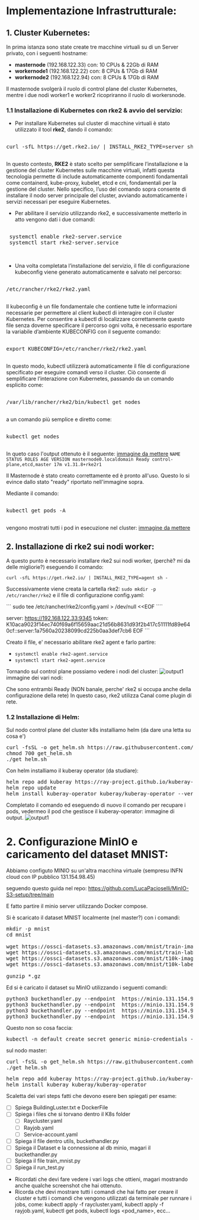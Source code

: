  # Implementazione Infrastrutturale: 

 ## 1. Cluster Kubernetes:
 In prima istanza sono state create tre macchine virtuali su di un Server privato, con i seguenti hostname:
 - **masternode** (192.168.122.33) con: 10 CPUs & 22Gb di RAM
 - **workernode1** (192.168.122.22) con: 8 CPUs & 17Gb di RAM
 - **workernode2** (192.168.122.94) con: 8 CPUs & 17Gb di RAM

Il masternode svolgerà il ruolo di control plane del cluster Kubernetes, mentre i due nodi worker1 e worker2 ricopriranno il ruolo di workersnode.

### 1.1 Installazione di Kubernetes con rke2 & avvio del servizio:
- Per installare Kubernetes sul cluster di macchine virtuali è stato utilizzato il tool **rke2**, dando il comando:

<pre lang="markdown">

curl -sfL https://get.rke2.io/ | INSTALL_RKE2_TYPE=server sh -

</pre>

In questo contesto, **RKE2** è stato scelto per semplificare l’installazione e la gestione del cluster Kubernetes sulle macchine virtuali, infatti questa tecnologia permette di include automaticamente componenti fondamentali come containerd, kube-proxy, kubelet, etcd e cni, fondamentali per la gestione del cluster.
Nello specifico, l’uso del comando sopra consente di installare il nodo server principale del cluster, avviando automaticamente i servizi necessari per eseguire Kubernetes.



- Per abilitare il servizio utilizzando rke2, e successivamente metterlo in atto vengono dati i due comandi: 

<pre lang="markdown">

 systemctl enable rke2-server.service
 systemctl start rke2-server.service

 </pre>



- Una volta completata l’installazione del servizio, il file di configurazione kubeconfig viene generato automaticamente e salvato nel percorso: 
<pre lang="markdown">

/etc/rancher/rke2/rke2.yaml

</pre>

Il kubeconfig è un file fondamentale che contiene tutte le informazioni necessarie per permettere al client kubectl di interagire con il cluster Kubernetes.
Per consentire a kubectl di localizzare correttamente questo file senza doverne specificare il percorso ogni volta, è necessario esportare la variabile d’ambiente KUBECONFIG con il seguente comando:

<pre lang="markdown">

export KUBECONFIG=/etc/rancher/rke2/rke2.yaml

</pre>

In questo modo, kubectl utilizzerà automaticamente il file di configurazione specificato per eseguire comandi verso il cluster. Ciò consente di semplificare l’interazione con Kubernetes, passando da un comando esplicito come:

<pre lang="markdown">

/var/lib/rancher/rke2/bin/kubectl get nodes

</pre>

a un comando più semplice e diretto come:

<pre lang="markdown">

kubectl get nodes

</pre>

In queto caso l'output ottenuto è il seguente: [immagine da mettere](./img/img3.png)
 ``` NAME STATUS ROLES AGE VERSION masternode0.localdomain Ready control-plane,etcd,master 17m v1.31.8+rke2r1 ```

Il Masternode è stato creato correttamente ed è pronto all'uso. Questo lo si evince dallo stato "ready" riportato nell'immagine sopra.

Mediante il comando: 

<pre lang="markdown">

kubectl get pods -A

</pre>

vengono mostrati tutti i pod in esecuzione nel cluster: [immagine da mettere](./img/img3.png)

## 2. Installazione di rke2 sui nodi worker:
A questo punto è necessario installare rke2 sui nodi worker, (perchè? mi da delle migliorie?) eseguendo il comando: 

```curl -sfL https://get.rke2.io/ | INSTALL_RKE2_TYPE=agent sh -```

Successivamente viene creata la cartella rke2: ```sudo mkdir -p /etc/rancher/rke2```
e il file di configurazione config.yaml: 

``` sudo tee /etc/rancher/rke2/config.yaml > /dev/null <<EOF ````

server: https://192.168.122.33:9345
token: K10aca9023f14ec740f69a6f15659aac21d56b8631d93f2b417c51111fd89e640cf::server:1a7560a20238099cd225b0aa3def7cb6
EOF ```


Creato il file, e' necessario abilitare rke2 agent e farlo partire: 

- ``` systemctl enable rke2-agent.service ```
- ``` systemctl start rke2-agent.service ```

Tornando sul control plane possiamo vedere i nodi del cluster: 
 ![output1](./img/)  immagine dei vari nodi:

 Che sono entrambi Ready (NON banale, perche' rke2 si occupa anche della configurazione della rete)
In questo caso, rke2 utilizza Canal come plugin di rete. 


### 1.2 Installazione di Helm:
Sul nodo control plane del cluster k8s installiamo helm (da dare una letta su cosa e')

 <pre lang="markdown">curl -fsSL -o get_helm.sh https://raw.githubusercontent.com/helm/helm/main/scripts/get-helm-3
chmod 700 get_helm.sh
./get_helm.sh</pre>

Con helm installiamo il kuberay operator (da studiare): 
<pre lang="markdown">
helm repo add kuberay https://ray-project.github.io/kuberay-helm/
helm repo update
helm install kuberay-operator kuberay/kuberay-operator --version 1.3.0
</pre>

Completato il comando ed eseguendo di nuovo il comando per recupare i pods, vedermeo il pod che gestisce 
il kuberay-operator: 
immagine di output.
![output1](./img/)


# 2. Configurazione MinIO e caricamento del dataset MNIST:
Abbiamo configuto MINIO su un'altra macchina virtuale (sempresu INFN cloud con IP pubblico 131.154.98.45)

seguendo questo guida nel repo:
https://github.com/LucaPacioselli/MinIO-S3-setup/tree/main

E fatto partire il minio server utilizzando Docker compose.

Si è scaricato il dataset MNIST localmente (nel master?) con i comandi: 

<pre lang="markdown">
mkdir -p mnist
cd mnist

wget https://ossci-datasets.s3.amazonaws.com/mnist/train-images-idx3-ubyte.gz
wget https://ossci-datasets.s3.amazonaws.com/mnist/train-labels-idx1-ubyte.gz
wget https://ossci-datasets.s3.amazonaws.com/mnist/t10k-images-idx3-ubyte.gz
wget https://ossci-datasets.s3.amazonaws.com/mnist/t10k-labels-idx1-ubyte.gz

gunzip *.gz
</pre>

Ed si è caricato il dataset su MinIO utilizzando i seguenti comandi: 
<pre lang="markdown">
python3 buckethandler.py --endpoint  https://minio.131.154.98.45.myip.cloud.infn.it --bucket datasets upload --file mnist/train-images-idx3-ubyte
python3 buckethandler.py --endpoint  https://minio.131.154.98.45.myip.cloud.infn.it --bucket datasets upload --file mnist/train-labels-idx1-ubyte
python3 buckethandler.py --endpoint  https://minio.131.154.98.45.myip.cloud.infn.it --bucket datasets upload --file mnist/t10k-images-idx3-ubyte
python3 buckethandler.py --endpoint  https://minio.131.154.98.45.myip.cloud.infn.it --bucket datasets upload --file mnist/t10k-labels-idx1-ubyte
</pre>

Questo non so cosa faccia: 
<pre lang="markdown">
kubectl -n default create secret generic minio-credentials --from-literal=AWS_ACCESS_KEY_ID=access_id --from-literal=AWS_SECRET_ACCESS_KEY=access_key --from-literal=AWS_ENDPOINT_URL=https://minio.131.154.98.45.myip.cloud.infn.it --from-literal=AWS_REGION=us-east-1
</pre>


sul nodo master: 

<pre lang="markdown">
curl -fsSL -o get_helm.sh https://raw.githubusercontent.comhelm/helm/main/scripts/get-helm-3 chmod 700 get_helm.sh
./get_helm.sh
</pre>

<pre lang="markdown">
helm repo add kuberay https://ray-project.github.io/kuberay-helm/
helm install kuberay kuberay/kuberay-operator
</pre>


Scaletta dei vari steps fatti che devono esere ben spiegati per esame:
- [ ] Spiega BuildingLuster.txt e DockerFile
- [ ] Spiega i files che si torvano dentro il K8s folder
    - [ ] Raycluster.yaml
    - [ ] Rayjob.yaml
    - [ ] Service-account.yaml
- [ ] Spiega il file dentro utils, buckethandler.py
- [ ] Spiega il Dataset e la connessione al db minio, magari il buckethandler.py
- [ ] Spiega il file train_mnist.py
- [ ] Spiega il run_test.py

- Ricordati che devi fare vedere i vari logs che ottieni, magari mostrando anche qualche screenshot che hai ottenuto. 
- Ricorda che devi mostrare tutti i comandi che hai fatto per creare il cluster e tutti i comandi che vengono utilizzati da terminale per runnare i jobs, come: kubectl apply -f raycluster.yaml, kubectl apply -f rayjob.yaml, kubectl get pods, kubectl logs <pod_name>, ecc...


